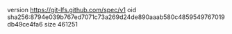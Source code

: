 version https://git-lfs.github.com/spec/v1
oid sha256:8794e039b767ed7071c73a269d24de890aaab580c4859549767019db49ce4fa6
size 461251

